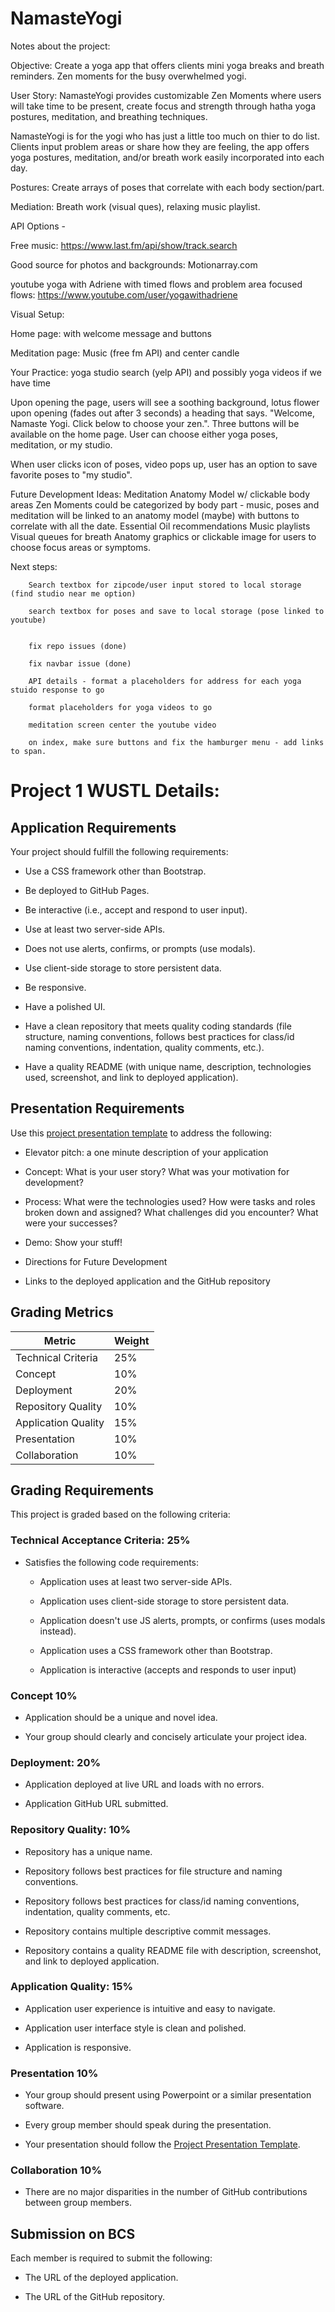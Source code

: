 # NamasteYogi

Notes about the project:

Objective: Create a yoga app that offers clients mini yoga breaks and breath reminders. Zen moments for the busy overwhelmed yogi.

User Story: NamasteYogi provides customizable Zen Moments where users will take time to be present, create focus and strength through hatha yoga postures, meditation, and breathing techniques.

NamasteYogi is for the yogi who has just a little too much on thier to do list.  Clients input problem areas or share how they are feeling, the app offers yoga postures, meditation, and/or breath work easily incorporated into each day.  

Postures:  Create arrays of poses that correlate with each body section/part.

Mediation:  Breath work (visual ques), relaxing music playlist.


API Options - 

Free music: https://www.last.fm/api/show/track.search

Good source for photos and backgrounds:  Motionarray.com


 youtube yoga with Adriene with timed flows and problem area focused flows:  https://www.youtube.com/user/yogawithadriene

Visual Setup:

Home page:  with welcome  message and buttons

Meditation page:  Music (free fm API) and center candle

Your Practice:  yoga studio search (yelp API) and possibly yoga videos if we have time

Upon opening the page, users will see a soothing background, lotus flower upon opening (fades out after 3 seconds) a heading that says.  "Welcome, Namaste Yogi.  Click below to choose your zen.".  Three buttons will be available on the home page.  User can choose either yoga poses, meditation, or my studio. 

When user clicks icon of poses, video pops up, user has an option to save favorite poses to "my studio".

Future Development Ideas:
Meditation
Anatomy Model w/ clickable body areas
Zen Moments could be categorized by body part - music, poses and meditation will be linked to an anatomy model (maybe) with buttons to correlate with all the date.
Essential Oil recommendations
Music playlists
Visual queues for breath
Anatomy graphics or clickable image for users to choose focus areas or symptoms. 

Next steps:

        Search textbox for zipcode/user input stored to local storage (find studio near me option)

        search textbox for poses and save to local storage (pose linked to youtube)

        
        fix repo issues (done)

        fix navbar issue (done)

        API details - format a placeholders for address for each yoga stuido response to go 

        format placeholders for yoga videos to go

        meditation screen center the youtube video

        on index, make sure buttons and fix the hamburger menu - add links to span.



# Project 1 WUSTL Details:

## Application Requirements

Your project should fulfill the following requirements:

* Use a CSS framework other than Bootstrap.

* Be deployed to GitHub Pages.

* Be interactive (i.e., accept and respond to user input).

* Use at least two server-side APIs.

* Does not use alerts, confirms, or prompts (use modals).

* Use client-side storage to store persistent data.
* Be responsive.

* Have a polished UI.

* Have a clean repository that meets quality coding standards (file structure, naming conventions, follows best practices for class/id naming conventions, indentation, quality comments, etc.).

* Have a quality README (with unique name, description, technologies used, screenshot, and link to deployed application).


## Presentation Requirements

Use this [project presentation template](https://docs.google.com/presentation/d/1_u8TKy5zW5UlrVQVnyDEZ0unGI2tjQPDEpA0FNuBKAw/edit?usp=sharing) to address the following: 

* Elevator pitch: a one minute description of your application

* Concept: What is your user story? What was your motivation for development?

* Process: What were the technologies used? How were tasks and roles broken down and assigned? What challenges did you encounter? What were your successes?

* Demo: Show your stuff!

* Directions for Future Development

* Links to the deployed application and the GitHub repository


## Grading Metrics 

| Metric                | Weight | 
| ---                   | ---    |
| Technical Criteria    | 25%    |
| Concept               | 10%    |
| Deployment            | 20%    |
| Repository Quality    | 10%    |
| Application Quality   | 15%    |
| Presentation          | 10%    |
| Collaboration         | 10%    |


## Grading Requirements

This project is graded based on the following criteria:

### Technical Acceptance Criteria: 25%

* Satisfies the following code requirements:

	* Application uses at least two server-side APIs.

    * Application uses client-side storage to store persistent data.

    * Application doesn't use JS alerts, prompts, or confirms (uses modals instead).

    * Application uses a CSS framework other than Bootstrap.

    * Application is interactive (accepts and responds to user input)

### Concept 10%

* Application should be a unique and novel idea.

* Your group should clearly and concisely articulate your project idea.

### Deployment: 20%

* Application deployed at live URL and loads with no errors.

* Application GitHub URL submitted.

### Repository Quality: 10%

* Repository has a unique name.

* Repository follows best practices for file structure and naming conventions.

* Repository follows best practices for class/id naming conventions, indentation, quality comments, etc.

* Repository contains multiple descriptive commit messages.

* Repository contains a quality README file with description, screenshot, and link to deployed application.

### Application Quality: 15%

* Application user experience is intuitive and easy to navigate.

* Application user interface style is clean and polished.

* Application is responsive.

### Presentation 10%

* Your group should present using Powerpoint or a similar presentation software.

* Every group member should speak during the presentation.

* Your presentation should follow the [Project Presentation Template](https://docs.google.com/presentation/d/1_u8TKy5zW5UlrVQVnyDEZ0unGI2tjQPDEpA0FNuBKAw/edit?usp=sharing).

### Collaboration 10%

* There are no major disparities in the number of GitHub contributions between group members.


## Submission on BCS

Each member is required to submit the following:

* The URL of the deployed application.

* The URL of the GitHub repository.
